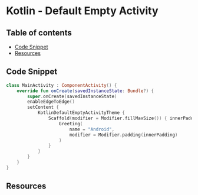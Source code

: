 <!-- omit in toc -->
# Kotlin - Default Empty Activity

<!-- omit in toc -->
## Table of contents

- [Code Snippet](#code-snippet)
- [Resources](#resources)

## Code Snippet

``` kotlin
class MainActivity : ComponentActivity() {
    override fun onCreate(savedInstanceState: Bundle?) {
        super.onCreate(savedInstanceState)
        enableEdgeToEdge()
        setContent {
            KotlinDefaultEmptyActivityTheme {
                Scaffold(modifier = Modifier.fillMaxSize()) { innerPadding ->
                    Greeting(
                        name = "Android",
                        modifier = Modifier.padding(innerPadding)
                    )
                }
            }
        }
    }
}
```

## Resources
